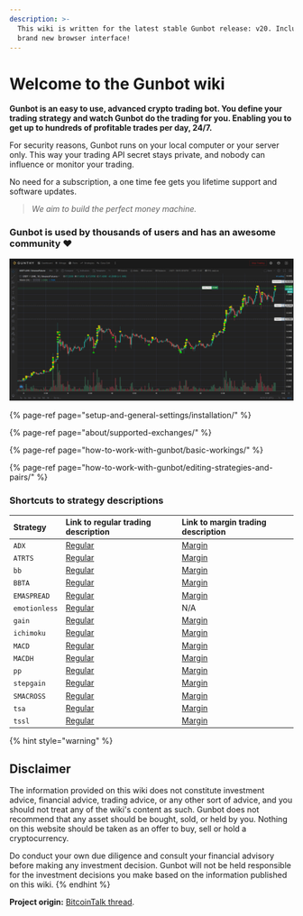 ```yaml
---
description: >-
  This wiki is written for the latest stable Gunbot release: v20. Includes a
  brand new browser interface!
---
```


# Welcome to the Gunbot wiki

**Gunbot is an easy to use, advanced crypto trading bot. You define your trading strategy and watch Gunbot do the trading for you. Enabling you to get up to hundreds of profitable trades per day, 24/7.**

For security reasons, Gunbot runs on your local computer or your server only. This way your trading API secret stays private, and nobody can influence or monitor your trading.

No need for a subscription, a one time fee gets you lifetime support and software updates.

> _We aim to build the perfect money machine._

### Gunbot is used by thousands of users and has an awesome community ❤️

![](.gitbook/assets/image%20%2840%29.png)

{% page-ref page="setup-and-general-settings/installation/" %}

{% page-ref page="about/supported-exchanges/" %}

{% page-ref page="how-to-work-with-gunbot/basic-workings/" %}

{% page-ref page="how-to-work-with-gunbot/editing-strategies-and-pairs/" %}

### Shortcuts to strategy descriptions

| Strategy | Link to regular trading description | Link to margin trading description |
| :--- | :--- | :--- |
| `ADX` | [Regular](trading-strategy-options/regular-strategies-spot-trading/adx.md) | [Margin](trading-strategy-options/margin-trading-strategies/adx.md) |
| `ATRTS` | [Regular](trading-strategy-options/regular-strategies-spot-trading/atrts.md) | [Margin](trading-strategy-options/margin-trading-strategies/atrts.md) |
| `bb` | [Regular](trading-strategy-options/regular-strategies-spot-trading/bollinger-bands.md) | [Margin](trading-strategy-options/margin-trading-strategies/bollinger-bands.md) |
| `BBTA` | [Regular](trading-strategy-options/regular-strategies-spot-trading/bollinger-bands-ta.md) | [Margin](trading-strategy-options/margin-trading-strategies/bollinger-bands-ta.md) |
| `EMASPREAD` | [Regular](trading-strategy-options/regular-strategies-spot-trading/ema-spread.md) | [Margin](trading-strategy-options/margin-trading-strategies/ema-spread.md) |
| `emotionless` | [Regular](trading-strategy-options/regular-strategies-spot-trading/emotionless.md) | N/A |
| `gain` | [Regular](trading-strategy-options/regular-strategies-spot-trading/gain.md) | [Margin](trading-strategy-options/margin-trading-strategies/gain.md) |
| `ichimoku` | [Regular](trading-strategy-options/regular-strategies-spot-trading/ichimoku.md) | [Margin](trading-strategy-options/margin-trading-strategies/ichimoku.md) |
| `MACD` | [Regular](trading-strategy-options/regular-strategies-spot-trading/macd.md) | [Margin](trading-strategy-options/margin-trading-strategies/macd.md) |
| `MACDH` | [Regular](trading-strategy-options/regular-strategies-spot-trading/macdh.md) | [Margin](trading-strategy-options/margin-trading-strategies/macdh.md) |
| `pp` | [Regular](trading-strategy-options/regular-strategies-spot-trading/pingpong.md) | [Margin](trading-strategy-options/margin-trading-strategies/pingpong.md) |
| `stepgain` | [Regular](trading-strategy-options/regular-strategies-spot-trading/stepgain.md) | [Margin](trading-strategy-options/margin-trading-strategies/stepgain.md) |
| `SMACROSS` | [Regular](trading-strategy-options/regular-strategies-spot-trading/sma-cross.md) | [Margin](trading-strategy-options/margin-trading-strategies/sma-cross.md) |
| `tsa` | [Regular](trading-strategy-options/regular-strategies-spot-trading/time-series-analysis.md) | [Margin](trading-strategy-options/margin-trading-strategies/time-series-analysis.md) |
| `tssl` | [Regular](trading-strategy-options/regular-strategies-spot-trading/tssl-trailing-stop-stop-limit.md) | [Margin](trading-strategy-options/margin-trading-strategies/tssl-trailing-stop-stop-limit.md) |

{% hint style="warning" %}
## Disclaimer

The information provided on this wiki does not constitute investment advice, financial advice, trading advice, or any other sort of advice, and you should not treat any of the wiki's content as such. Gunbot does not recommend that any asset should be bought, sold, or held by you. Nothing on this website should be taken as an offer to buy, sell or hold a cryptocurrency.

Do conduct your own due diligence and consult your financial advisory before making any investment decision. Gunbot will not be held responsible for the investment decisions you make based on the information published on this wiki.
{% endhint %}

**Project origin:** [BitcoinTalk thread](https://bitcointalk.org/index.php?topic=1715214.0).

